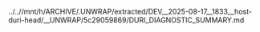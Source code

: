 ../..//mnt/h/ARCHIVE/.UNWRAP/extracted/DEV__2025-08-17__1833__host-duri-head/__UNWRAP/5c29059869/DURI_DIAGNOSTIC_SUMMARY.md